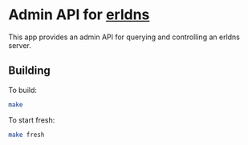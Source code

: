 # Admin API for [erldns](https://github.com/dnsimple/erldns)

This app provides an admin API for querying and controlling an erldns server.

## Building

To build:

```bash
make
```

To start fresh:

```bash
make fresh
```
